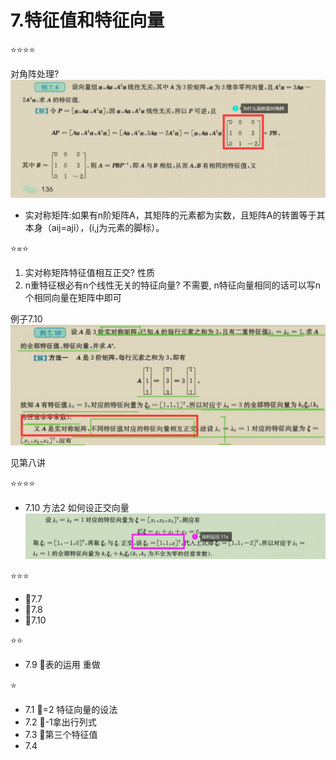 # 7.特征值和特征向量

⭐⭐⭐⭐

对角阵处理?![20221011165912](https://raw.githubusercontent.com/Logible/Image/main/note_image/20221011165912.png)

- 实对称矩阵:如果有n阶矩阵A，其矩阵的元素都为实数，且矩阵A的转置等于其本身（aij=aji），(i,j为元素的脚标）。

⭐=⭐

1. 实对称矩阵特征值相互正交? 性质
2. n重特征根必有n个线性无关的特征向量? 不需要, n特征向量相同的话可以写n个相同向量在矩阵中即可

例子7.10![20221011171318](https://raw.githubusercontent.com/Logible/Image/main/note_image/20221011171318.png)

见第八讲

⭐⭐⭐⭐

- 7.10 方法2 如何设正交向量![20221103114244](https://raw.githubusercontent.com/Logible/Image/main/note_image/20221103114244.png)

⭐⭐⭐

- 💚7.7
- 💚7.8
- 💚7.10

⭐⭐

- 7.9 💚表的运用 重做

⭐

- 7.1 💚=2 特征向量的设法
- 7.2 💚-1拿出行列式
- 7.3 💚第三个特征值
- 7.4
